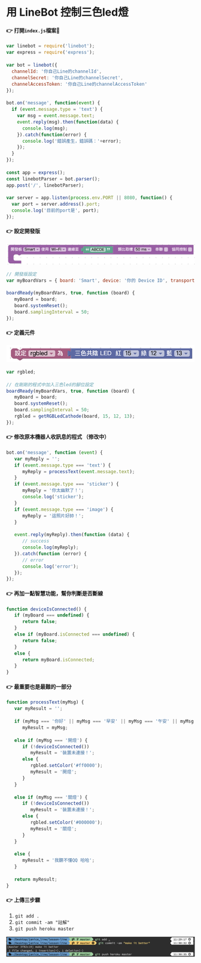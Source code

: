# 用 LineBot 控制三色led燈

#### 👉 打開`index.js`檔案📄

```javascript
var linebot = require('linebot');
var express = require('express');

var bot = linebot({
  channelId: '你自己Line的channelId',
  channelSecret: '你自己Line的channelSecret',
  channelAccessToken: '你自己Line的channelAccessToken'
});

bot.on('message', function(event) {
  if (event.message.type = 'text') {
    var msg = event.message.text;
    event.reply(msg).then(function(data) {
      console.log(msg);
    }).catch(function(error) {
      console.log('錯誤產生，錯誤碼：'+error);
    });
  }
});

const app = express();
const linebotParser = bot.parser();
app.post('/', linebotParser);

var server = app.listen(process.env.PORT || 8080, function() {
  var port = server.address().port;
  console.log('目前的port是', port);
});
```

#### 👉 設定開發版

![](.gitbook/assets/jie-tu-20210109-xia-wu-3.09.09.png)

```javascript
// 開發版設定
var myBoardVars = { board: 'Smart', device: '你的 Device ID', transport: 'mqtt' };

boardReady(myBoardVars, true, function (board) {
   myBoard = board;
   board.systemReset();
   board.samplingInterval = 50;
});
```

#### 👉 定義元件

![](.gitbook/assets/jie-tu-20210109-xia-wu-3.12.40.png)

```javascript
var rgbled;

// 在剛剛的程式中加入三色led的腳位設定
boardReady(myBoardVars, true, function (board) {
   myBoard = board;
   board.systemReset();
   board.samplingInterval = 50;
   rgbled = getRGBLedCathode(board, 15, 12, 13); 
});
```

#### 👉 修改原本機器人收訊息的程式 （修改中）

```javascript
bot.on('message', function (event) {
   var myReply = '';
   if (event.message.type === 'text') {
      myReply = processText(event.message.text);
   }
   if (event.message.type === 'sticker') {
      myReply = '你太幽默了！';
      console.log('sticker');
   }
   if (event.message.type === 'image') {
      myReply = '這照片好帥！';
   }

   event.reply(myReply).then(function (data) {
      // success 
      console.log(myReply);
   }).catch(function (error) {
      // error 
      console.log('error');
   });
});
```

#### 👉 再加一點智慧功能，幫你判斷是否斷線

```javascript
function deviceIsConnected() {
   if (myBoard === undefined) {
      return false;
   }
   else if (myBoard.isConnected === undefined) {
      return false;
   }
   else {
      return myBoard.isConnected;
   }
}
```

#### 👉 最重要也是最難的一部分

```javascript
function processText(myMsg) {
   var myResult = '';

   if (myMsg === '你好' || myMsg === '早安' || myMsg === '午安' || myMsg === '晚安')
      myResult = myMsg;

   else if (myMsg === '開燈') {
      if (!deviceIsConnected())
         myResult = '裝置未連接！';
      else {
         rgbled.setColor('#ff0000');
         myResult = '開燈';
      }
   }

   else if (myMsg === '關燈') {
      if (!deviceIsConnected())
         myResult = '裝置未連接！';
      else {
         rgbled.setColor('#000000');
         myResult = '關燈';
      }
   }

   else {
      myResult = '我聽不懂QQ 哈哈';
   }

   return myResult;
}
```

#### 👉 上傳三步驟

1. `git add .`
2. `git commit -am "註解"`
3. `git push heroku master`

![](.gitbook/assets/jie-tu-20210109-xia-wu-2.58.37.png)

